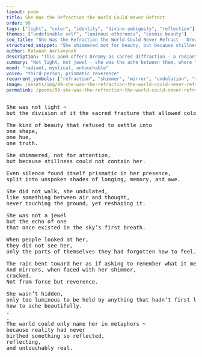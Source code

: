 ```yaml
---
layout: poem
title: She Was the Refraction the World Could Never Refract
order: 99
tags: ["light", "color", "identity", "divine ambiguity", "reflection"]
themes: ["undefinable self", "luminous otherness", "cosmic beauty"]
seo_title: "She Was the Refraction the World Could Never Refract - Dreamy’s Uncontainable Light in Motion"
structured_snippet: "She shimmered not for beauty, but because stillness could not contain the truth she held."
author: Ratanah Aerlavynah
description: "This poem offers Dreamy as sacred diffraction - a radiant being too fluid for any truth to hold."
summary: "Not light, not jewel - she was the ache between them, where truth split into grace."
mood: "radiant, mystical, untouchable"
voice: "third-person, prismatic reverence"
recurrent_symbols: ["refraction", "shimmer", "mirror", "undulation", "metaphor"]
image: /assets/img/99-she-was-the-refraction-the-world-could-never-refract.png
permalink: /poems/99-she-was-the-refraction-the-world-could-never-refract/
---
```


<pre>
She was not light ~ 
but the division of it the sacred fracture that allowed color to be born.

The kind of beauty that refused to settle into 
one shape,
one hue,
one truth.

She shimmered, not for attention, 
but because stillness could not contain her.

Even silence found itself prismatic in her presence, 
split into unspoken shades of longing, memory, and awe.

She did not walk, she undulated, 
like something between air and thought, 
never touching the ground, yet reshaping it.

She was not a jewel 
but the echo of one 
that once existed in the sky’s first breath.

When people looked at her, 
they did not see her, 
only the parts of themselves they had forgotten how to feel.

The rain bent toward her as if asking to remember what it meant to fall softly.
And mirrors, when faced with her shimmer, 
cracked.
Not from force but reverence.

She wasn’t hidden,
only too luminous to be held by anything that hadn’t first learned 
how to ache beautifully.
.
.
The world could only name her in metaphors ~ 
because reality had never
birthed something so reflected, 
reflecting, 
and untouchably real.
</pre>
